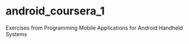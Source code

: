 android_coursera_1
==================

Exercises from Programming Mobile Applications for Android Handheld Systems
